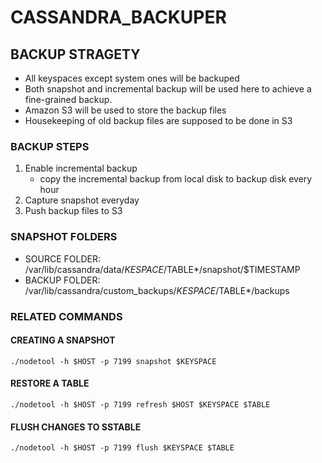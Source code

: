 # CASSANDRA_BACKUPER

## BACKUP STRAGETY
- All keyspaces except system ones will be backuped
- Both snapshot and incremental backup will be used here to achieve a fine-grained backup.
- Amazon S3 will be used to store the backup files
- Housekeeping of old backup files are supposed to be done in S3

### BACKUP STEPS
1. Enable incremental backup
    - copy the incremental backup from local disk to backup disk every hour
2. Capture snapshot everyday
3. Push backup files to S3

### SNAPSHOT FOLDERS
- SOURCE FOLDER: /var/lib/cassandra/data/$KESPACE/$TABLE*/snapshot/$TIMESTAMP
- BACKUP FOLDER: /var/lib/cassandra/custom_backups/$KESPACE/$TABLE*/backups

### RELATED COMMANDS
#### CREATING A SNAPSHOT
```
./nodetool -h $HOST -p 7199 snapshot $KEYSPACE
```

#### RESTORE A TABLE
```
./nodetool -h $HOST -p 7199 refresh $HOST $KEYSPACE $TABLE
```

#### FLUSH CHANGES TO SSTABLE
```
./nodetool -h $HOST -p 7199 flush $KEYSPACE $TABLE
```
